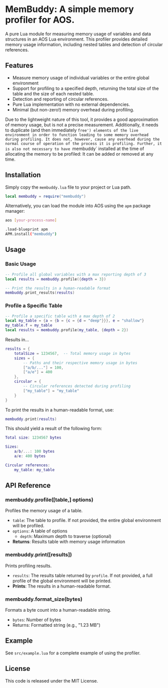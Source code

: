# MemBuddy: A simple memory profiler for AOS.

A pure Lua module for measuring memory usage of variables and data structures
in an AOS Lua environment. This profiler provides detailed memory usage information,
including nested tables and detection of circular references.

## Features

- Measure memory usage of individual variables or the entire global environment
- Support for profiling to a specified depth, returning the total size of the
  table and the size of each nested table.
- Detection and reporting of circular references.
- Pure Lua implementation with no external dependencies.
- Minimal (but non-zero!) memory overhead during profiling.

Due to the lightweight nature of this tool, it provides a good approximation
of memory usage, but is not a precise measurement. Additionally, it needs to
duplicate (and then immediately `free') elements of the live environment in order
to function leading to some memory overhead during profiling. It does not,
however, cause any overhead during the normal course of operation of the
process it is profiling. Further, it is also not necessary to have `membuddy`
installed at the time of allocating the memory to be profiled: It can be added
or removed at any time.

## Installation

Simply copy the `membuddy.lua` file to your project or Lua path.

```lua
local membuddy = require("membuddy")
```

Alternatively, you can load the module into AOS using the `apm` package manager:

```bash
aos [your-process-name]

.load-blueprint apm
APM.install("membuddy")
```

## Usage

### Basic Usage

```lua
-- Profile all global variables with a max reporting depth of 3
local results = membuddy.profile({depth = 3})

-- Print the results in a human-readable format
membuddy.print_results(results)
```

### Profile a Specific Table

```lua
-- Profile a specific table with a max depth of 2
local my_table = {a = {b = {c = {d = "deep"}}}, e = "shallow"}
my_table.f = my_table
local results = membuddy.profile(my_table, {depth = 2})
```
Results in...
```lua
results = {
    totalSize = 1234567,  -- Total memory usage in bytes
    sizes = {
        -- Paths and their respective memory usage in bytes
        ["a/b/..."] = 100,
        ["a/e"] = 400
    },
    circular = {
        -- Circular references detected during profiling
        ["my_table"] = "my_table"
    }
}
```

To print the results in a human-readable format, use:

```lua
membuddy.print(results)
```
This should yield a result of the following form:
```lua
Total size: 1234567 bytes

Sizes:
    a/b/...: 100 bytes
    a/e: 400 bytes

Circular references:
    my_table: my_table
```

## API Reference

### membuddy.profile([table,] options)

Profiles the memory usage of a table.

- `table`: The table to profile. If not provided, the entire global environment
  will be profiled.
- `options`: A table of options
  - `depth`: Maximum depth to traverse (optional)
- **Returns**: Results table with memory usage information

### membuddy.print([results])

Prints profiling results.

- `results`: The results table returned by `profile`. If not provided, a full
  profile of the global environment will be printed.
- **Prints**: The results in a human-readable format.

### membuddy.format_size(bytes)

Formats a byte count into a human-readable string.

- `bytes`: Number of bytes
- Returns: Formatted string (e.g., "1.23 MB")

## Example

See `src/example.lua` for a complete example of using the profiler.

## License

This code is released under the MIT License.